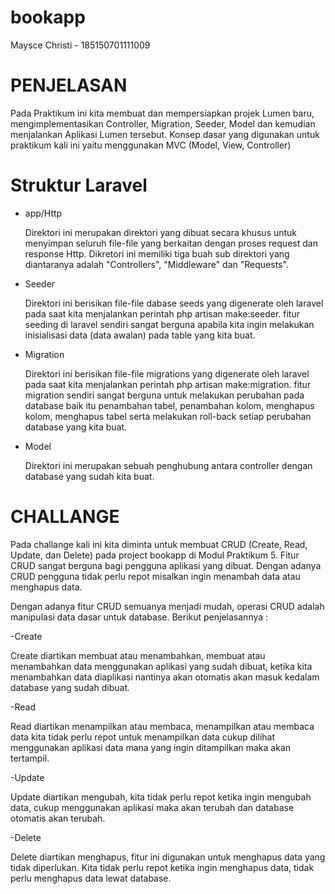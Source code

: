 # bookapp
Maysce Christi - 185150701111009


# PENJELASAN 

Pada Praktikum ini kita membuat dan mempersiapkan projek Lumen baru, mengimplementasikan Controller, Migration, Seeder, Model dan kemudian menjalankan Aplikasi Lumen tersebut.
Konsep dasar yang digunakan untuk praktikum kali ini yaitu menggunakan MVC (Model, View, Controller)

# Struktur Laravel
- app/Http
  
  Direktori ini merupakan direktori yang dibuat secara khusus untuk menyimpan seluruh file-file yang berkaitan dengan proses request dan response Http. Dikretori ini memiliki tiga   buah sub direktori yang diantaranya adalah "Controllers", "Middleware" dan "Requests". 
  
- Seeder
  
  Direktori ini berisikan file-file dabase seeds yang digenerate oleh laravel pada saat kita menjalankan perintah php artisan make:seeder. fitur seeding di laravel sendiri sangat   berguna apabila kita ingin melakukan inisialisasi data (data awalan) pada table yang kita buat.
  
- Migration
  
  Direktori ini berisikan file-file migrations yang digenerate oleh laravel pada saat kita menjalankan perintah php artisan make:migration. fitur migration sendiri sangat berguna   untuk melakukan perubahan pada database baik itu penambahan tabel, penambahan kolom, menghapus kolom, menghapus tabel serta melakukan roll-back setiap perubahan database yang     kita buat.
  
- Model
  
  Direktori ini merupakan sebuah penghubung antara controller dengan database yang sudah kita buat.


# CHALLANGE

Pada challange kali ini kita diminta untuk membuat CRUD (Create, Read, Update, dan Delete) pada project bookapp di Modul Praktikum 5.
Fitur CRUD sangat berguna bagi pengguna aplikasi yang dibuat. Dengan adanya CRUD pengguna tidak perlu repot misalkan ingin menambah data atau menghapus data.

Dengan adanya fitur CRUD semuanya menjadi mudah, operasi CRUD adalah manipulasi data dasar untuk database. Berikut penjelasannya :

-Create

  Create diartikan membuat atau menambahkan, membuat atau menambahkan data menggunakan aplikasi yang sudah dibuat, ketika kita menambahkan data diaplikasi nantinya akan otomatis akan masuk kedalam database yang sudah dibuat.
  
-Read

  Read diartikan menampilkan atau membaca, menampilkan atau membaca data kita tidak perlu repot untuk menampilkan data cukup dilihat menggunakan aplikasi data mana yang ingin ditampilkan maka akan tertampil.

-Update

  Update diartikan mengubah, kita tidak perlu repot ketika ingin mengubah data, cukup menggunakan aplikasi maka akan terubah dan database otomatis akan terubah.

-Delete

  Delete diartikan menghapus, fitur ini digunakan untuk menghapus data yang tidak diperlukan. Kita tidak perlu repot ketika ingin menghapus data, tidak perlu menghapus data lewat database.
